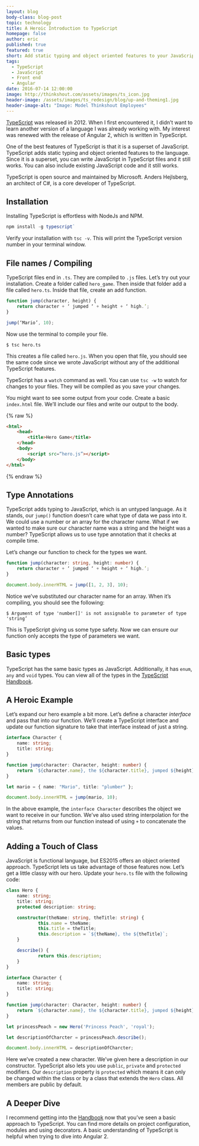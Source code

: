 ```yaml
---
layout: blog
body-class: blog-post
topic: technology
title: A Heroic Introduction to TypeScript
homepage: false
author: eric
published: true
featured: true
short: Add static typing and object oriented features to your JavaScript.
tags:
  - TypeScript
  - JavaScript
  - Front end
  - Angular
date: 2016-07-14 12:00:00
image: http://thinkshout.com/assets/images/ts_icon.jpg
header-image: /assets/images/ts_redesign/blog/up-and-theming1.jpg
header-image-alt: "Image: Model Thinkshout Employees"
---
```


[TypeScript](https://www.typescriptlang.org/) was released in 2012. When I first encountered it, I didn’t want to learn another version of a language I was already working with. My interest was renewed with the release of Angular 2, which is written in TypeScript. 

One of the best features of TypeScript is that it is a superset of JavaScript. TypeScript adds static typing and object oriented features to the language.  Since it is a superset, you can write JavaScript in TypeScript files and it still works. You can also include existing JavaScript code and it still works.

TypeScript is open source and maintained by Microsoft. Anders Hejlsberg, an architect of C#, is a core developer of TypeScript.

## Installation
Installing TypeScript is effortless with NodeJs and NPM.

~~~typescript
npm install -g typescript`
~~~

Verify your installation with `tsc -v`.  This will print the TypeScript version number in your terminal window.

## File names / Compiling
TypeScript files end in `.ts`. They are compiled to `.js` files.  Let’s try out your installation. Create a folder called `hero_game`. Then inside that folder add a file called `hero.ts`.  Inside that file, create an add function.

~~~typescript
function jump(character, height) {
	return character + ‘ jumped ‘ + height + ‘ high.’;
}

jump(‘Mario’, 10);
~~~

Now use the terminal to compile your file.

```shell
$ tsc hero.ts
```

This creates a file called `hero.js`.  When you open that file, you should see the same code since we wrote JavaScript without any of the additional TypeScript features. 

TypeScript has a `watch` command as well. You can use `tsc -w` to watch for changes to your files. They will be compiled as you save your changes.

You might want to see some output from your code. Create a basic `index.html` file. We’ll include our files and write our output to the body.


{% raw %}
~~~html
<html>
	<head>
		<title>Hero Game</title>
	</head>
	<body>
		<script src=“hero.js”></script>
	</body>
</html>
~~~
{% endraw %}

## Type Annotations
TypeScript adds typing to JavaScript, which is an untyped language.  As it stands, our `jump()` function doesn’t care what type of data we pass into it. We could use a number or an array for the character name.  What if we wanted to make sure our character name was a string and the height was a number? TypeScript allows us to use type annotation that it checks at compile time.

Let’s change our function to check for the types we want. 

~~~typescript
function jump(character: string, height: number) {
	return character + ‘ jumped ‘ + height + ‘ high.’;
}

document.body.innerHTML = jump([1, 2, 3], 10);
~~~

Notice we’ve substituted our character name for an array. When it’s compiling, you should see the following:

~~~shell
$ Argument of type 'number[]' is not assignable to parameter of type 'string’
~~~

This is TypeScript giving us some type safety. Now we can ensure our function only accepts the type of parameters we want.

## Basic types
TypeScript has the same basic types as JavaScript. Additionally, it has `enum`, `any` and `void` types. You can view all of the types in the [TypeScript Handbook](http://www.typescriptlang.org/docs/handbook/basic-types.html).

## A Heroic Example
Let’s expand our hero example a bit more. Let’s define a character _interface_ and pass that into our function.  We’ll create a TypeScript interface and update our function signature to take that interface instead of just a string.

~~~typescript
interface Character {
	name: string;
	title: string;
}

function jump(character: Character, height: number) {
	return `${character.name}, the ${character.title}, jumped ${height} feet high.`;
}

let mario = { name: "Mario", title: "plumber" };

document.body.innerHTML = jump(mario, 10);
~~~

In the above example, the `interface Character` describes the object we want to receive in our function. We’ve also used string interpolation for the string that returns from our function instead of using `+` to concatenate the values.

## Adding a Touch of Class
JavaScript is functional language, but ES2015 offers an object oriented approach. TypeScript lets us take advantage of those features now.  Let’s get a little classy with our hero. Update your `hero.ts` file with the following code:

~~~typescript
class Hero {
	name: string;
	title: string;
  	protected description: string;

	constructor(theName: string, theTitle: string) {
    		this.name = theName;
    		this.title = theTitle;
    		this.description = `${theName}, the ${theTitle}`;
  	}

  	describe() {
    		return this.description;
  	}
}

interface Character {
	name: string;
  	title: string;
}

function jump(character: Character, height: number) {
 	return `${character.name}, the ${character.title}, jumped ${height} feet high.`;
}

let princessPeach = new Hero('Princess Peach', 'royal');

let descriptionOfCharcter = princessPeach.describe();

document.body.innerHTML = descriptionOfCharcter;
~~~

Here we’ve created a new character. We’ve given here a description in our constructor. TypeScript also lets you use `public`, `private` and `protected` modifiers. Our `description` property is `protected` which means it can only be changed within the class or by a class that extends the `Hero` class.  All members are public by default.


## A Deeper Dive
I recommend getting into the [Handbook](https://www.typescriptlang.org/docs/handbook/basic-types.html) now that you’ve seen a basic approach to TypeScript. You can find more details on project configuration, modules and using decorators. A basic understanding of TypeScript is helpful when trying to dive into Angular 2. 
